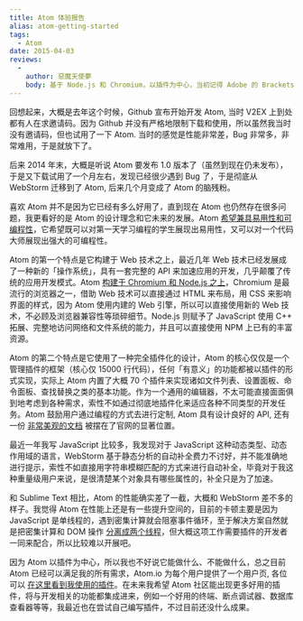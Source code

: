 ```yaml
---
title: Atom 体验报告
alias: atom-getting-started
tags:
  - Atom
date: 2015-04-03
reviews:
  -
    author: 惡魔天使夢
    body: 基于 Node.js 和 Chromium，以插件为中心，当初记得 Adobe 的 Brackets 比这个先出好久，Atom简直就是抄袭。
---
```


回想起来，大概是去年这个时候，Github 宣布开始开发 Atom, 当时 V2EX 上到处都有人在求邀请码。因为 Github 并没有严格地限制下载和使用，所以虽然我当时没有邀请码，但也试用了一下 Atom. 当时的感觉是性能非常差，Bug 非常多，非常难用，于是就放下了。

后来 2014 年末，大概是听说 Atom 要发布 1.0 版本了（虽然到现在仍未发布），于是又下载试用了一个月左右，发现已经很少遇到 Bug 了，于是彻底从 WebStorm 迁移到了 Atom, 后来几个月变成了 Atom 的脑残粉。

喜欢 Atom 并不是因为它已经有多么好用了，直到现在 Atom 也仍然存在很多问题，我更看好的是 Atom 的设计理念和它未来的发展。Atom [希望兼具易用性和可编程性](https://atom.io/docs/latest/getting-started-why-atom)，它希望既可以对第一天学习编程的学生展现出易用性，又可以对一个代码大师展现出强大的可编程性。

Atom 的第一个特点是它构建于 Web 技术之上，最近几年 Web 技术已经发展成了一种新的「操作系统」，具有一套完整的 API 来加速应用的开发，几乎颠覆了传统的应用开发模式。Atom [构建于 Chromium 和 Node.js 之上](https://github.com/atom/atom-shell)，Chromium 是最流行的浏览器之一，借助 Web 技术可以直接通过 HTML 来布局，用 CSS 来影响界面的样式，因为 Atom 使用内建的 Web 引擎，所以可以直接使用新的 Web 技术，不必顾及浏览器兼容性等琐碎细节。Node.js 则赋予了 JavaScript 使用 C++ 拓展、完整地访问网络和文件系统的能力，并且可以直接使用 NPM 上已有的丰富资源。

Atom 的第二个特点是它使用了一种完全插件化的设计，Atom 的核心仅仅是一个管理插件的框架（核心仅 15000 行代码），任何「有意义」的功能都被以插件的形式实现，实际上 Atom 内置了大概 70 个插件来实现诸如文件列表、设置面板、命令面板、查找替换之类的基本功能。作为一个通用的编辑器，不太可能直接面面俱到地考虑到各种需求，索性不如通过彻底地插件化来适应各种不同类型的开发任务。Atom 鼓励用户通过编程的方式去进行定制, Atom 具有设计良好的 API, 还有一份 [非常美观的文档](https://atom.io/docs/api/latest/Atom) 被摆在了官网的显著位置。

最近一年我写 JavaScript 比较多，我发现对于 JavaScript 这种动态类型、动态作用域的语言，WebStorm 基于静态分析的自动补全费力不讨好，并不能准确地进行提示，索性不如直接用字符串模糊匹配的方式来进行自动补全，毕竟对于我这种重量级用户来说，是很清楚某个对象具有哪些属性的，补全只是为了加速。

和 Sublime Text 相比，Atom 的性能确实差了一截，大概和 WebStorm 差不多的样子。我觉得 Atom 在性能上还是有一些提升空间的，目前的卡顿主要是因为 JavaScript 是单线程的，遇到密集计算就会阻塞事件循环，至于解决方案自然就是把密集计算和 DOM 操作 [分离成两个线程](https://atom.io/docs/api/lastest/Task)，但大概这项工作需要插件的开发者一同来配合，所以比较难以开展吧。

因为 Atom 以插件为中心，所以我也不好说它能做什么、不能做什么，总之目前 Atom 已经可以满足我的所有需求，Atom.io 为每个用户提供了一个用户页, 各位可以 [在这里看到我使用的插件](https://atom.io/users/jysperm/stars)。在未来我希望 Atom 社区能出现更多好用的插件，将与开发相关的功能都集成进来，例如一个好用的终端、断点调试器、数据库查看器等等，我最近也在尝试自己编写插件，不过目前还没什么成果。
